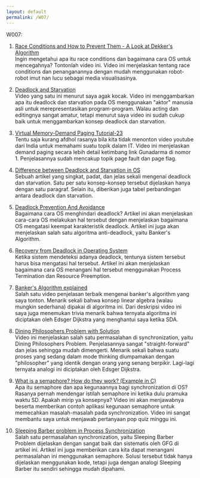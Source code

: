 ```yaml
---
layout: default
permalink: /W07/
---
```


W007:

1. [Race Conditions and How to Prevent Them - A Look at Dekker's Algorithm](https://www.youtube.com/watch?v=MqnpIwN7dz0)<br>
   Ingin mengetahui apa itu race conditions dan bagaimana cara OS untuk mencegahnya? Tontonlah video ini. Video ini menjelaskan tentang race conditions dan penanganannya dengan mudah menggunakan robot-robot imut nan lucu sebagai media visualisasinya.

2. [Deadlock and Starvation](https://www.youtube.com/watch?v=rut1o-yBpwo)<br>
   Video yang satu ini menurut saya agak kocak. Video ini menggambarkan apa itu deadlock dan starvation pada OS menggunakan "aktor" manusia asli untuk merepresentasikan program-program. Walau acting dan editingnya sangat amatur, tetapi menurut saya video ini sudah cukup baik untuk menggambarkan konsep deadlock dan starvation.

3. [Virtual Memory-Demand Paging Tutorial-23](https://www.youtube.com/watch?v=JZ6ocz3Dess)<br>
   Tentu saja kurang afdhol rasanya bila kita tidak menonton video youtube dari India untuk memahami suatu topik dalam IT. Video ini menjelaskan demand paging secara lebih detail ketimbang link Gunadarma di nomor 1. Penjelasannya sudah mencakup topik page fault dan page flag.

4. [Difference between Deadlock and Starvation in OS](https://www.geeksforgeeks.org/difference-between-deadlock-and-starvation-in-os/)<br>
   Sebuah artikel yang singkat, padat, dan jelas sekali mengenai deadlock dan starvation. Satu per satu konsep-konsep tersebut dijelaskan hanya dengan satu paragraf. Selain itu, diberikan juga tabel perbandingan antara deadlock dan starvation.

5. [Deadlock Prevention And Avoidance](https://www.geeksforgeeks.org/deadlock-prevention/)<br>
   Bagaimana cara OS menghindari deadlock? Artikel ini akan menjelaskan cara-cara OS melakukan hal tersebut dengan menjelaskan bagaimana OS mengatasi keempat karakteristik deadlock. Artikel ini juga akan menjelaskan salah satu algoritma anti-deadlock, yaitu Banker's Algorithm.

6. [Recovery from Deadlock in Operating System](https://www.geeksforgeeks.org/recovery-from-deadlock-in-operating-system/)<br>
   Ketika sistem mendeteksi adanya deadlock, tentunya sistem tersebut harus bisa mengatasi hal tersebut. Artikel ini akan menjelaskan bagaimana cara OS menangani hal tersebut menggunakan Process Termination dan Resource Preemption.

7. [Banker's Algorithm explained](https://www.youtube.com/watch?v=T0FXvTHcYi4)<br>
   Salah satu video penjelasan terbaik mengenai banker's algorithm yang saya tonton. Menarik sekali bahwa konsep linear algebra (walau mungkin sederhana) dipakai di algoritma ini. Dari deskripsi video ini saya juga menemukan trivia menarik bahwa ternyata algoritma ini diciptakan oleh Edsger Dijkstra yang menghantui saya ketika SDA.

8. [Dining Philosophers Problem with Solution](https://www.youtube.com/watch?v=NbwbQQB7xNQ)<br>
   Video ini menjelaskan salah satu permasalahan di synchronization, yaitu Dining Philosophers Problem. Penjelasannya sangat "straight-forward" dan jelas sehingga mudah dimengerti. Menarik sekali bahwa suatu proses yang sedang dalam mode thinking diumpamakan dengan "philosopher" yang identik dengan orang yang senang berpikir. Lagi-lagi ternyata analogi ini diciptakan oleh Edsger Dijkstra.

9. [What is a semaphore? How do they work? (Example in C)](https://www.youtube.com/watch?v=ukM_zzrIeXs)<br>
   Apa itu semaphore dan apa kegunaannya bagi synchronization di OS? Rasanya pernah mendengar istilah semaphore ini ketika dulu pramuka waktu SD. Apakah mirip ya konsepnya? Video ini akan menjawabnya beserta memberikan contoh aplikasi kegunaan semaphore untuk memecahkan masalah-masalah pada synchronization. Video ini sangat membantu saya untuk menjawab pertanyaan pop quiz minggu ini.

10. [Sleeping Barber problem in Process Synchronization](https://www.geeksforgeeks.org/sleeping-barber-problem-in-process-synchronization/)<br>
    Salah satu permasalahan synchronization, yaitu Sleeping Barber Problem dijelaskan dengan sangat baik dan sistematis oleh GFG di artikel ini. Artikel ini juga memberikan cara kita dapat menangani permasalahan ini menggunakan semaphore. Solusi tersebut tidak hanya dijelaskan menggunakan kode, tetapi juga dengan analogi Sleeping Barber itu sendiri sehingga mudah dipahami.

